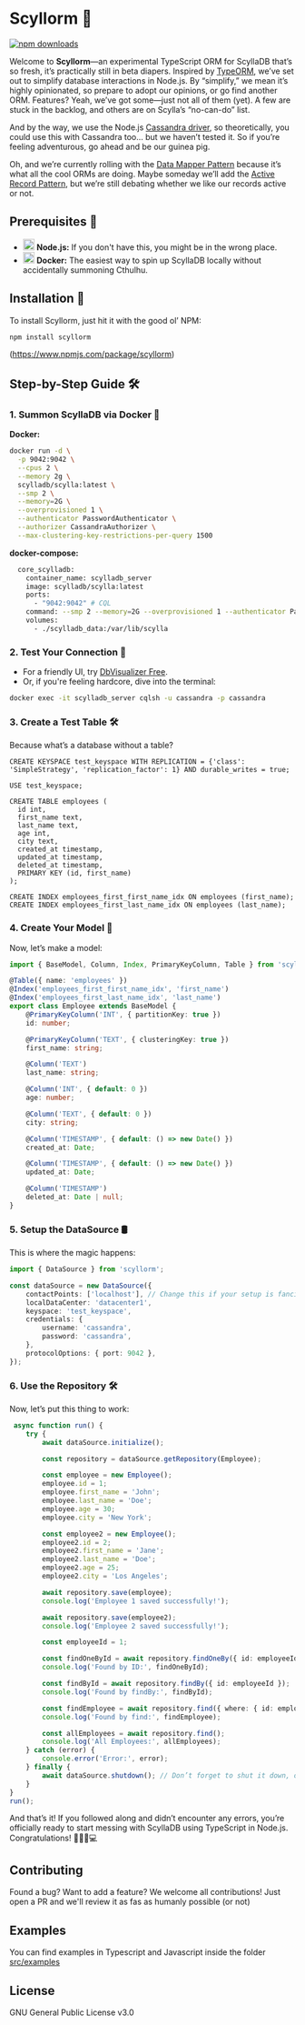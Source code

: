
# Scyllorm 🦑
[![npm downloads](https://img.shields.io/npm/dt/scyllorm.svg)](https://www.npmjs.com/package/scyllorm)

Welcome to **Scyllorm**—an experimental TypeScript ORM for ScyllaDB that’s so fresh, it’s practically still in beta diapers. Inspired by [TypeORM](https://github.com/typeorm/typeorm), we’ve set out to simplify database interactions in Node.js. By “simplify,” we mean it’s highly opinionated, so prepare to adopt our opinions, or go find another ORM. Features? Yeah, we’ve got some—just not all of them (yet). A few are stuck in the backlog, and others are on Scylla’s “no-can-do” list. 

And by the way, we use the Node.js [Cassandra driver](https://github.com/datastax/nodejs-driver/), so theoretically, you could use this with Cassandra too... but we haven’t tested it. So if you’re feeling adventurous, go ahead and be our guinea pig.

Oh, and we’re currently rolling with the [Data Mapper Pattern](https://en.wikipedia.org/wiki/Data_mapper_pattern) because it’s what all the cool ORMs are doing. Maybe someday we’ll add the [Active Record Pattern](https://en.wikipedia.org/wiki/Active_record_pattern), but we’re still debating whether we like our records active or not.

## Prerequisites 🎒
- <img src="https://github.com/user-attachments/assets/9804b3c6-4be3-4741-a1c9-ff4460eef94e" alt="node" width="20" height="20"> **Node.js:** If you don't have this, you might be in the wrong place.
- <img src="https://github.com/user-attachments/assets/32da44a9-cc43-4987-af94-696488792995" alt="docker" width="20" height="20"> **Docker:** The easiest way to spin up ScyllaDB locally without accidentally summoning Cthulhu.

## Installation 🚀
To install Scyllorm, just hit it with the good ol’ NPM:

```bash
npm install scyllorm
```
(https://www.npmjs.com/package/scyllorm)

## Step-by-Step Guide 🛠
### 1. Summon ScyllaDB via Docker 🐳

**Docker:**

```bash
docker run -d \
  -p 9042:9042 \
  --cpus 2 \
  --memory 2g \
  scylladb/scylla:latest \
  --smp 2 \
  --memory=2G \
  --overprovisioned 1 \
  --authenticator PasswordAuthenticator \
  --authorizer CassandraAuthorizer \
  --max-clustering-key-restrictions-per-query 1500
```

**docker-compose:**

```bash
  core_scylladb:
    container_name: scylladb_server
    image: scylladb/scylla:latest
    ports:
      - "9042:9042" # CQL
    command: --smp 2 --memory=2G --overprovisioned 1 --authenticator PasswordAuthenticator --authorizer CassandraAuthorizer --max-clustering-key-restrictions-per-query 1500
    volumes:
      - ./scylladb_data:/var/lib/scylla
```

### 2. Test Your Connection 🎯
- For a friendly UI, try [DbVisualizer Free](https://www.dbvis.com/).
- Or, if you're feeling hardcore, dive into the terminal:

```bash
docker exec -it scylladb_server cqlsh -u cassandra -p cassandra
```

### 3. Create a Test Table 🛠️
Because what’s a database without a table?

```cql
CREATE KEYSPACE test_keyspace WITH REPLICATION = {'class': 'SimpleStrategy', 'replication_factor': 1} AND durable_writes = true;

USE test_keyspace;

CREATE TABLE employees (
  id int,
  first_name text,
  last_name text,
  age int,
  city text,
  created_at timestamp,
  updated_at timestamp,
  deleted_at timestamp,
  PRIMARY KEY (id, first_name)
);

CREATE INDEX employees_first_first_name_idx ON employees (first_name);
CREATE INDEX employees_first_last_name_idx ON employees (last_name);
```

### 4. Create Your Model 🎨
Now, let’s make a model:

```typescript
import { BaseModel, Column, Index, PrimaryKeyColumn, Table } from 'scyllorm';

@Table({ name: 'employees' })
@Index('employees_first_first_name_idx', 'first_name')
@Index('employees_first_last_name_idx', 'last_name')
export class Employee extends BaseModel {
    @PrimaryKeyColumn('INT', { partitionKey: true })
    id: number;

    @PrimaryKeyColumn('TEXT', { clusteringKey: true })
    first_name: string;

    @Column('TEXT')
    last_name: string;

    @Column('INT', { default: 0 })
    age: number;

    @Column('TEXT', { default: 0 })
    city: string;

    @Column('TIMESTAMP', { default: () => new Date() })
    created_at: Date;

    @Column('TIMESTAMP', { default: () => new Date() })
    updated_at: Date;

    @Column('TIMESTAMP')
    deleted_at: Date | null;
}
```

### 5. Setup the DataSource 🛢
This is where the magic happens:

```typescript
import { DataSource } from 'scyllorm';

const dataSource = new DataSource({
    contactPoints: ['localhost'], // Change this if your setup is fancier
    localDataCenter: 'datacenter1',
    keyspace: 'test_keyspace',
    credentials: {
        username: 'cassandra',
        password: 'cassandra',
    },
    protocolOptions: { port: 9042 },
});
```

### 6. Use the Repository 🛠
Now, let’s put this thing to work:

```typescript
 async function run() {
    try {
        await dataSource.initialize();

        const repository = dataSource.getRepository(Employee);

        const employee = new Employee();
        employee.id = 1;
        employee.first_name = 'John';
        employee.last_name = 'Doe';
        employee.age = 30;
        employee.city = 'New York';

        const employee2 = new Employee();
        employee2.id = 2;
        employee2.first_name = 'Jane';
        employee2.last_name = 'Doe';
        employee2.age = 25;
        employee2.city = 'Los Angeles';

        await repository.save(employee);
        console.log('Employee 1 saved successfully!');

        await repository.save(employee2);
        console.log('Employee 2 saved successfully!');

        const employeeId = 1;

        const findOneById = await repository.findOneBy({ id: employeeId });
        console.log('Found by ID:', findOneById);

        const findById = await repository.findBy({ id: employeeId });
        console.log('Found by findBy:', findById);

        const findEmployee = await repository.find({ where: { id: employeeId } });
        console.log('Found by find:', findEmployee);

        const allEmployees = await repository.find();
        console.log('All Employees:', allEmployees);
    } catch (error) {
        console.error('Error:', error);
    } finally {
        await dataSource.shutdown(); // Don’t forget to shut it down, or it might haunt you later.
    }
}
run();
```

And that’s it! If you followed along and didn’t encounter any errors, you’re officially ready to start messing with ScyllaDB using TypeScript in Node.js. Congratulations! 🎉🌊🦑💻

## Contributing
Found a bug? Want to add a feature?  We welcome all contributions! Just open a PR and we'll review it as fas as humanly possible (or not)

## Examples
You can find examples in Typescript and Javascript inside the folder [src/examples](https://github.com/tfmf/scyllorm/tree/main/src/example)

## License
GNU General Public License v3.0


